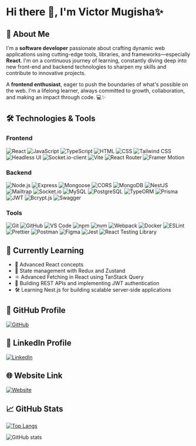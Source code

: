 # Hi there 👋, I'm **Victor Mugisha✨**

## 🚀 About Me
I'm a **software developer** passionate about crafting dynamic web applications using cutting-edge tools, libraries, and frameworks—especially **React**. I'm on a continuous journey of learning, constantly diving deep into new front-end and backend technologies to sharpen my skills and contribute to innovative projects. 

A **frontend enthusiast**, eager to push the boundaries of what's possible on the web. I'm a lifelong learner, always committed to growth, collaboration, and making an impact through code. 💻✨

## 🛠️ Technologies & Tools
### Frontend
![React](https://img.shields.io/badge/-React-61DAFB?logo=react&logoColor=white)
![JavaScript](https://img.shields.io/badge/-JavaScript-F7DF1E?logo=javascript&logoColor=black)
![TypeScript](https://img.shields.io/badge/-TypeScript-3178C6?logo=typescript&logoColor=white)
![HTML](https://img.shields.io/badge/-HTML-E34F26?logo=html5&logoColor=white)
![CSS](https://img.shields.io/badge/-CSS-1572B6?logo=css3&logoColor=white)
![Tailwind CSS](https://img.shields.io/badge/-Tailwind%20CSS-38B2AC?logo=tailwind-css&logoColor=white)
![Headless UI](https://img.shields.io/badge/-Headless%20UI-000000?logo=headlessui&logoColor=white)
![Socket.io-client](https://img.shields.io/badge/-Socket.io-010101?logo=socketdotio&logoColor=white)
![Vite](https://img.shields.io/badge/-Vite-646CFF?logo=vite&logoColor=white)
![React Router](https://img.shields.io/badge/-React%20Router-CA4245?logo=react-router&logoColor=white)
![Framer Motion](https://img.shields.io/badge/-Framer%20Motion-0055FF?logo=framer&logoColor=white)

### Backend
![Node.js](https://img.shields.io/badge/-Node.js-339933?logo=node.js&logoColor=white)
![Express](https://img.shields.io/badge/-Express-000000?logo=express&logoColor=white)
![Mongoose](https://img.shields.io/badge/-Mongoose-880000?logo=mongoose&logoColor=white)
![CORS](https://img.shields.io/badge/-CORS-000000)
![MongoDB](https://img.shields.io/badge/-MongoDB-47A248?logo=mongodb&logoColor=white)
![NestJS](https://img.shields.io/badge/-NestJS-E0234E?logo=nestjs&logoColor=white)
![Mailtrap](https://img.shields.io/badge/-Mailtrap-000000?logo=mailtrap&logoColor=white)
![Socket.io](https://img.shields.io/badge/-Socket.io-010101?logo=socketdotio&logoColor=white)
![MySQL](https://img.shields.io/badge/-MySQL-4479A1?logo=mysql&logoColor=white)
![PostgreSQL](https://img.shields.io/badge/-PostgreSQL-4169E1?logo=postgresql&logoColor=white)
![TypeORM](https://img.shields.io/badge/-TypeORM-FF2D20?logo=typeorm&logoColor=white)
![Prisma](https://img.shields.io/badge/-Prisma-2D3748?logo=prisma&logoColor=white)
![JWT](https://img.shields.io/badge/-JWT-000000?logo=jsonwebtokens&logoColor=white)
![Bcrypt.js](https://img.shields.io/badge/-Bcrypt.js-4A90E2?logo=security&logoColor=white)
![Swagger](https://img.shields.io/badge/-Swagger-85EA2D?logo=swagger&logoColor=black)

### Tools
![Git](https://img.shields.io/badge/-Git-F05032?logo=git&logoColor=white)
![GitHub](https://img.shields.io/badge/-GitHub-181717?logo=github&logoColor=white)
![VS Code](https://img.shields.io/badge/-VS%20Code-007ACC?logo=visual-studio-code&logoColor=white)
![npm](https://img.shields.io/badge/-npm-CB3837?logo=npm&logoColor=white)
![nvm](https://img.shields.io/badge/-nvm-4A90E2?logo=nvm&logoColor=white)
![Webpack](https://img.shields.io/badge/-Webpack-8DD6F9?logo=webpack&logoColor=black)
![Docker](https://img.shields.io/badge/-Docker-2496ED?logo=docker&logoColor=white)
![ESLint](https://img.shields.io/badge/-ESLint-4B32C3?logo=eslint&logoColor=white)
![Prettier](https://img.shields.io/badge/-Prettier-F7B93E?logo=prettier&logoColor=black)
![Postman](https://img.shields.io/badge/-Postman-FF6C37?logo=postman&logoColor=white)
![Figma](https://img.shields.io/badge/-Figma-F24E1E?logo=figma&logoColor=white)
![Jest](https://img.shields.io/badge/-Jest-C21325?logo=jest&logoColor=white)
![React Testing Library](https://img.shields.io/badge/-React%20Testing%20Library-E33332?logo=testing-library&logoColor=white)

## 🌱 Currently Learning
- 🌟 Advanced React concepts
- 🔄 State management with Redux and Zustand
- ⚛️ Advanced Fetching in React using TanStack Query
- 🔐 Building REST APIs and implementing JWT authentication
- 🛠️ Learning Nest.js for building scalable server-side applications

## 🔗 GitHub Profile
[![GitHub](https://img.shields.io/badge/-GitHub-181717?logo=github&logoColor=white)](https://github.com/VictorMugisha)

## 🔗 LinkedIn Profile
[![LinkedIn](https://img.shields.io/badge/-LinkedIn-0A66C2?logo=linkedin&logoColor=white)](https://www.linkedin.com/in/victor-mugisha-shyaka-47b10b233/)

## 🌐 Website Link
[![Website](https://img.shields.io/badge/-Website-000000?logo=icloud&logoColor=white)](https://victormugisha.netlify.app/)

## 📈 GitHub Stats
[![Top Langs](https://github-readme-stats.vercel.app/api/top-langs/?username=VictorMugisha)](https://github.com/anuraghazra/github-readme-stats)

![GitHub stats](https://github-readme-stats.vercel.app/api?username=VictorMugisha&show_icons=true&count_private=true)  
